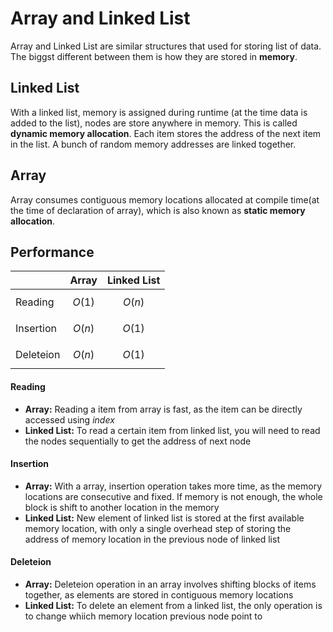 # Array and Linked List

Array and Linked List are similar structures that used for storing list of data. The biggst different between them is how they are stored in **memory**. 

## Linked List
With a linked list, memory is assigned during runtime (at the time data is added to the list), nodes are store anywhere in memory. This is called **dynamic memory allocation**. Each item stores the address of the next item in the list. A bunch of random memory addresses are linked together.

## Array
Array consumes contiguous memory locations allocated at compile time(at the time of declaration of array), which is also known as **static memory allocation**.

## Performance 

|           | Array    | Linked List |
|-----------|:--------:|:-----------:|
| Reading   | $$O(1)$$ | $$O(n)$$    |
| Insertion | $$O(n)$$ | $$O(1)$$    |
| Deleteion | $$O(n)$$ | $$O(1)$$    |

#### Reading
* **Array:** Reading a item from array is fast, as the item can be directly accessed using *index*
* **Linked List:** To read a certain item from linked list, you will need to read the nodes sequentially to get the address of next node

#### Insertion
* **Array:** With a array, insertion operation takes more time, as the memory locations are consecutive and fixed. If memory is not enough, the whole block is shift to another location in the memory
* **Linked List:** New element of linked list is stored at the first available memory location, with only a single overhead step of storing the address of memory location in the previous node of linked list

#### Deleteion
* **Array:** Deleteion operation in an array involves shifting blocks of items together, as elements are stored in contiguous memory locations
*  **Linked List:** To delete an element from a linked list, the only operation is to change whiich memory location previous node point to


